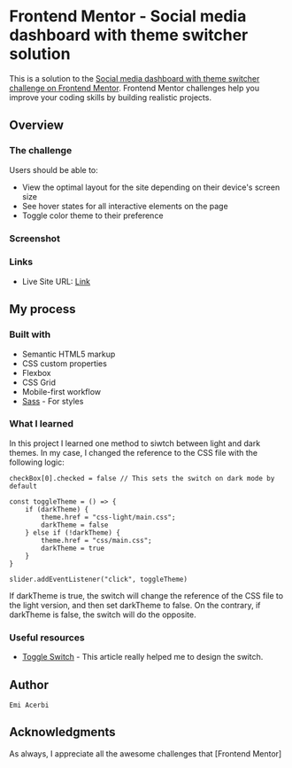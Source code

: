 # Frontend Mentor - Social media dashboard with theme switcher solution

This is a solution to the [Social media dashboard with theme switcher challenge on Frontend Mentor](https://www.frontendmentor.io/challenges/social-media-dashboard-with-theme-switcher-6oY8ozp_H). Frontend Mentor challenges help you improve your coding skills by building realistic projects. 

## Overview

### The challenge

Users should be able to:

- View the optimal layout for the site depending on their device's screen size
- See hover states for all interactive elements on the page
- Toggle color theme to their preference

### Screenshot

### Links

- Live Site URL: [Link](https://emiacerbi.github.io/social-media-dashboard/)

## My process

### Built with

- Semantic HTML5 markup
- CSS custom properties
- Flexbox
- CSS Grid
- Mobile-first workflow
- [Sass](https://sass-lang.com/) - For styles


### What I learned

In this project I learned one method to siwtch between light and dark themes. In my case, I changed the reference to the CSS file with the following logic:

```JS
checkBox[0].checked = false // This sets the switch on dark mode by default

const toggleTheme = () => {
    if (darkTheme) {
        theme.href = "css-light/main.css";
        darkTheme = false
    } else if (!darkTheme) {
        theme.href = "css/main.css";
        darkTheme = true
    }
}

slider.addEventListener("click", toggleTheme)
```

If darkTheme is true, the switch will change the reference of the CSS file to the light version, and then set darkTheme to false. On the contrary, if darkTheme is false, the switch will do the opposite. 

### Useful resources

- [Toggle Switch](https://www.w3schools.com/howto/howto_css_switch.asp) - This article really helped me to design the switch. 

## Author

`Emi Acerbi`

## Acknowledgments

As always, I appreciate all the awesome challenges that [Frontend Mentor]
